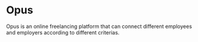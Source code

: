 # Opus
Opus is an online freelancing platform that can connect different employees and employers according to different criterias.
